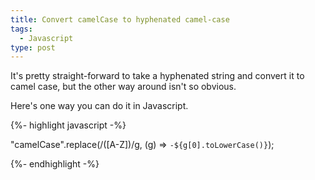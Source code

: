 ```yaml
---
title: Convert camelCase to hyphenated camel-case
tags:
  - Javascript
type: post
---
```


It's pretty straight-forward to take a hyphenated string and convert it to camel case, but the other way around isn't so obvious. 

Here's one way you can do it in Javascript.

{%- highlight javascript -%}

"camelCase".replace(/([A-Z])/g, (g) => `-${g[0].toLowerCase()}`);

{%- endhighlight -%}

